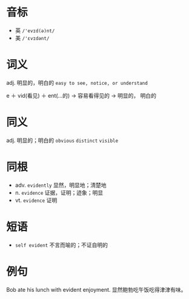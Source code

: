 # 音标

- 英 `/'evɪd(ə)nt/`
- 美 `/'ɛvɪdənt/`

# 词义

adj. 明显的，明白的
`easy to see, notice, or understand`



e ＋ vid(看见) ＋ ent(…的) → 容易看得见的 → 明显的， 明白的

# 同义

adj. 明显的；明白的
`obvious` `distinct` `visible`

# 同根

- adv. `evidently` 显然，明显地；清楚地
- n. `evidence` 证据，证明；迹象；明显
- vt. `evidence` 证明

# 短语

- `self evident` 不言而喻的；不证自明的

# 例句

Bob ate his lunch with evident enjoyment.
显然鲍勃吃午饭吃得津津有味。


